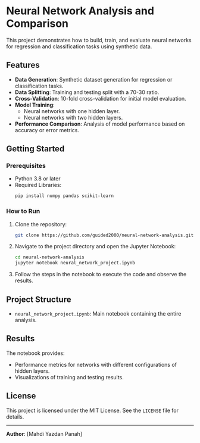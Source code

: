 
# Neural Network Analysis and Comparison  
This project demonstrates how to build, train, and evaluate neural networks for regression and classification tasks using synthetic data.  

## Features  
- **Data Generation**: Synthetic dataset generation for regression or classification tasks.  
- **Data Splitting**: Training and testing split with a 70-30 ratio.  
- **Cross-Validation**: 10-fold cross-validation for initial model evaluation.  
- **Model Training**:  
  - Neural networks with one hidden layer.  
  - Neural networks with two hidden layers.  
- **Performance Comparison**: Analysis of model performance based on accuracy or error metrics.  

## Getting Started  

### Prerequisites  
- Python 3.8 or later  
- Required Libraries:  
  ```bash
  pip install numpy pandas scikit-learn
  ```  

### How to Run  
1. Clone the repository:  
   ```bash
   git clone https://github.com/guided2000/neural-network-analysis.git
   ```  
2. Navigate to the project directory and open the Jupyter Notebook:  
   ```bash
   cd neural-network-analysis
   jupyter notebook neural_network_project.ipynb
   ```  
3. Follow the steps in the notebook to execute the code and observe the results.  

## Project Structure  
- `neural_network_project.ipynb`: Main notebook containing the entire analysis.  

## Results  
The notebook provides:  
- Performance metrics for networks with different configurations of hidden layers.  
- Visualizations of training and testing results.  

## License  
This project is licensed under the MIT License. See the `LICENSE` file for details.  

---

**Author**: [Mahdi Yazdan Panah]  
